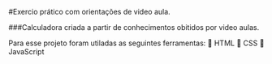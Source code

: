 #Exercio prático com orientações de video aula.

###Calculadora criada a partir de conhecimentos obitidos por video aulas.

Para esse projeto foram utiladas as seguintes ferramentas:
📑 HTML
📝 CSS
🧾 JavaScript